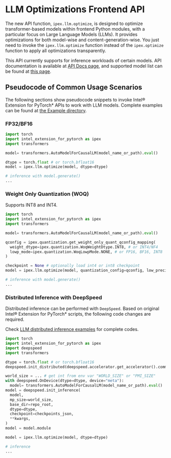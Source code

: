 LLM Optimizations Frontend API
======================================

The new API function, `ipex.llm.optimize`, is designed to optimize transformer-based models within frontend Python modules, with a particular focus on Large Language Models (LLMs).
It provides optimizations for both model-wise and content-generation-wise.
You just need to invoke the `ipex.llm.optimize` function instead of the `ipex.optimize` function to apply all optimizations transparently.

This API currently supports for inference workloads of certain models.
API documentation is available at [API Docs page](https://intel.github.io/intel-extension-for-pytorch/cpu/latest/tutorials/api_doc.html#ipex.llm.optimize),
and supported model list can be found at [this page](https://intel.github.io/intel-extension-for-pytorch/cpu/latest/tutorials/llm.html#ipexllm-optimized-model-list-for-inference).

## Pseudocode of Common Usage Scenarios

The following sections show pseudocode snippets to invoke Intel® Extension for PyTorch\* APIs to work with LLM models.
Complete examples can be found at [the Example directory](https://github.com/intel/intel-extension-for-pytorch/tree/main/examples/cpu/llm/inference).

### FP32/BF16

``` python
import torch
import intel_extension_for_pytorch as ipex
import transformers

model= transformers.AutoModelForCausalLM(model_name_or_path).eval()

dtype = torch.float # or torch.bfloat16
model = ipex.llm.optimize(model, dtype=dtype)

# inference with model.generate()
...
```

### Weight Only Quantization (WOQ)

Supports INT8 and INT4.

``` python
import torch
import intel_extension_for_pytorch as ipex
import transformers

model= transformers.AutoModelForCausalLM(model_name_or_path).eval()

qconfig = ipex.quantization.get_weight_only_quant_qconfig_mapping(
  weight_dtype=ipex.quantization.WoqWeightDtype.INT8, # or INT4/NF4
  lowp_mode=ipex.quantization.WoqLowpMode.NONE, # or FP16, BF16, INT8
)

checkpoint = None # optionally load int4 or int8 checkpoint
model = ipex.llm.optimize(model, quantization_config=qconfig, low_precision_checkpoint=checkpoint)

# inference with model.generate()
...
```

### Distributed Inference with DeepSpeed

Distributed inference can be performed with `DeepSpeed`. Based on original Intel® Extension for PyTorch\* scripts, the following code changes are required.

Check [LLM distributed inference examples](https://github.com/intel/intel-extension-for-pytorch/tree/main/examples/cpu/llm/inference/distributed) for complete codes.

``` python
import torch
import intel_extension_for_pytorch as ipex
import deepspeed
import transformers

dtype = torch.float # or torch.bfloat16
deepspeed.init_distributed(deepspeed.accelerator.get_accelerator().communication_backend_name())

world_size = ... # get int from env var "WORLD_SIZE" or "PMI_SIZE"
with deepspeed.OnDevice(dtype=dtype, device="meta"):
  model= transformers.AutoModelForCausalLM(model_name_or_path).eval()
model = deepspeed.init_inference(
  model,
  mp_size=world_size,
  base_dir=repo_root,
  dtype=dtype,
  checkpoint=checkpoints_json,
  **kwargs,
)
model = model.module

model = ipex.llm.optimize(model, dtype=dtype)

# inference
...
```
